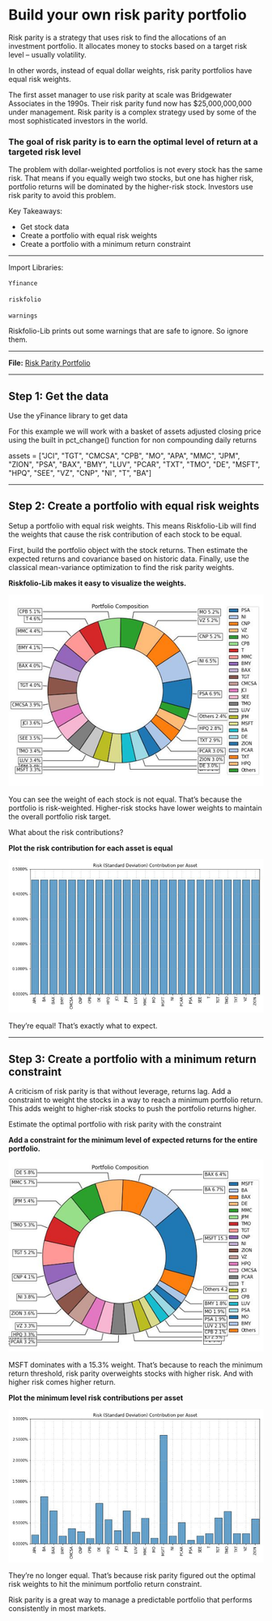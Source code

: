 # Build your own risk parity portfolio

Risk parity is a strategy that uses risk to find the allocations of an investment portfolio. It allocates money to stocks based on a target risk level – usually volatility.

In other words, instead of equal dollar weights, risk parity portfolios have equal risk weights.

The first asset manager to use risk parity at scale was Bridgewater Associates in the 1990s. Their risk parity fund now has $25,000,000,000 under management. Risk parity is a complex strategy used by some of the most sophisticated investors in the world.

### The goal of risk parity is to earn the optimal level of return at a targeted risk level

The problem with dollar-weighted portfolios is not every stock has the same risk. That means if you equally weigh two stocks, but one has higher risk, portfolio returns will be dominated by the higher-risk stock. Investors use risk parity to avoid this problem.

Key Takeaways:

- Get stock data
- Create a portfolio with equal risk weights
- Create a portfolio with a minimum return constraint

---

Import Libraries:

    Yfinance

    riskfolio

    warnings
    
Riskfolio-Lib prints out some warnings that are safe to ignore. So ignore them.    

---

**File:** [Risk Parity Portfolio](RiskParityPortfolio.ipynb)

---

## Step 1: Get the data

Use the yFinance library to get data

For this example we will work with a basket of assets adjusted closing price using the built in pct_change() function for non compounding daily returns

assets = ["JCI", "TGT", "CMCSA", "CPB", "MO", "APA", "MMC", "JPM",
          "ZION", "PSA", "BAX", "BMY", "LUV", "PCAR", "TXT", "TMO",
          "DE", "MSFT", "HPQ", "SEE", "VZ", "CNP", "NI", "T", "BA"]

---

## Step 2: Create a portfolio with equal risk weights

Setup a portfolio with equal risk weights. 
This means Riskfolio-Lib will find the weights that cause the risk contribution of each stock to be equal.

First, build the portfolio object with the stock returns. 
Then estimate the expected returns and covariance based on historic data. 
Finally, use the classical mean-variance optimization to find the risk parity weights.

**Riskfolio-Lib makes it easy to visualize the weights.**

![Portfolio Composition](./Images/portfolioComposition.jpg)

You can see the weight of each stock is not equal. That’s because the portfolio is risk-weighted. Higher-risk stocks have lower weights to maintain the overall portfolio risk target.



What about the risk contributions?

**Plot the risk contribution for each asset is equal**

![Risk Contribution per Asset](./Images/riskContribution.jpg)

They’re equal! That’s exactly what to expect.

---

## Step 3: Create a portfolio with a minimum return constraint

A criticism of risk parity is that without leverage, returns lag. 
Add a constraint to weight the stocks in a way to reach a minimum portfolio return. 
This adds weight to higher-risk stocks to push the portfolio returns higher.


Estimate the optimal portfolio with risk parity with the constraint


**Add a constraint for the minimum level of expected returns for the entire portfolio.**

![Min level expected Portfolio Composition](./Images/minLevelPortfolioComposition.jpg)

MSFT dominates with a 15.3% weight. That’s because to reach the minimum return threshold, risk parity overweights stocks with higher risk. And with higher risk comes higher return.

**Plot the minimum level risk contributions per asset**

![Min level Risk Contribution per Asset](./Images/minLevelRiskContribution.jpg)

They’re no longer equal. That’s because risk parity figured out the optimal risk weights to hit the minimum portfolio return constraint.

Risk parity is a great way to manage a predictable portfolio that performs consistently in most markets.

<!-- Richie Garafola 12/16/222 -->
